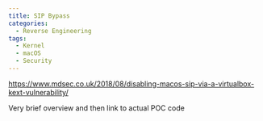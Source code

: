 ```yaml
---
title: SIP Bypass
categories:
  - Reverse Engineering
tags:
  - Kernel
  - macOS
  - Security
---
```


https://www.mdsec.co.uk/2018/08/disabling-macos-sip-via-a-virtualbox-kext-vulnerability/

Very brief overview and then link to actual POC code